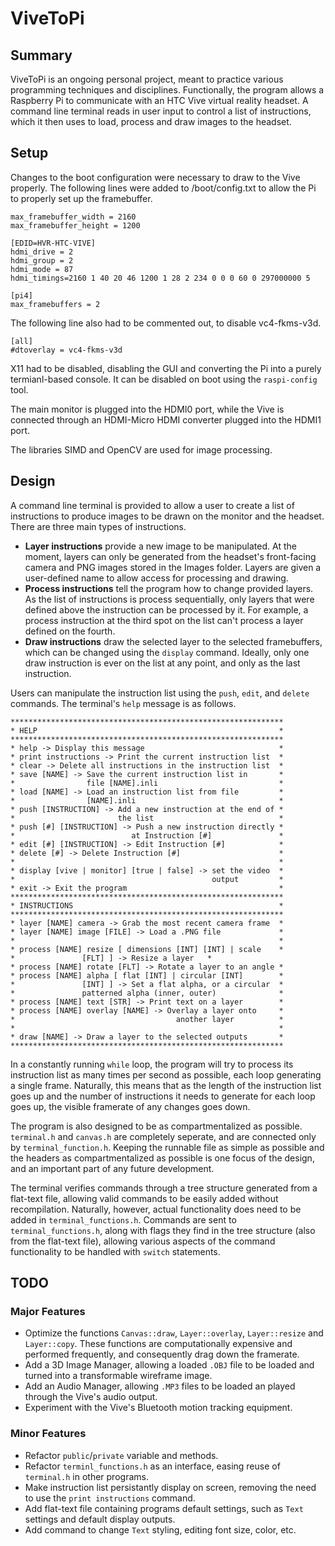 # ViveToPi

## Summary

ViveToPi is an ongoing personal project, meant to practice various programming techniques and disciplines. Functionally, the program allows a Raspberry Pi to communicate with an HTC Vive virtual reality headset. A command line terminal reads in user input to control a list of instructions, which it then uses to load, process and draw images to the headset.

## Setup

Changes to the boot configuration were necessary to draw to the Vive properly. The following lines were added to /boot/config.txt to allow the Pi to properly set up the framebuffer.

```
max_framebuffer_width = 2160
max_framebuffer_height = 1200

[EDID=HVR-HTC-VIVE]
hdmi_drive = 2
hdmi_group = 2
hdmi_mode = 87
hdmi_timings=2160 1 40 20 46 1200 1 28 2 234 0 0 0 60 0 297000000 5

[pi4]
max_framebuffers = 2
```

The following line also had to be commented out, to disable vc4-fkms-v3d.

```
[all]
#dtoverlay = vc4-fkms-v3d
```

X11 had to be disabled, disabling the GUI and converting the Pi into a purely termianl-based console. It can be disabled on boot using the `raspi-config` tool.

The main monitor is plugged into the HDMI0 port, while the Vive is connected through an HDMI-Micro HDMI converter plugged into the HDMI1 port.

The libraries SIMD and OpenCV are used for image processing.

## Design

A command line terminal is provided to allow a user to create a list of instructions to produce images to be drawn on the monitor and the headset. There are three main types of instructions.

- **Layer instructions** provide a new image to be manipulated. At the moment, layers can only be generated from the headset's front-facing camera and PNG images stored in the Images folder. Layers are given a user-defined name to allow access for processing and drawing.
- **Process instructions** tell the program how to change provided layers. As the list of instructions is process sequentially, only layers that were defined above the instruction can be processed by it. For example, a process instruction at the third spot on the list can't process a layer defined on the fourth.
- **Draw instructions** draw the selected layer to the selected framebuffers, which can be changed using the `display` command. Ideally, only one draw instruction is ever on the list at any point, and only as the last instruction.

Users can manipulate the instruction list using the `push`, `edit`, and `delete` commands. The terminal's `help` message is as follows.

```
*************************************************************
* HELP                                                      *
*************************************************************
* help -> Display this message                              *
* print instructions -> Print the current instruction list  *
* clear -> Delete all instructions in the instruction list  *
* save [NAME] -> Save the current instruction list in       *
*                file [NAME].inli                           *
* load [NAME] -> Load an instruction list from file         *
*                [NAME].inli                                *
* push [INSTRUCTION] -> Add a new instruction at the end of *
*                       the list                            *
* push [#] [INSTRUCTION] -> Push a new instruction directly *
*                          at Instruction [#]               *
* edit [#] [INSTRUCTION] -> Edit Instruction [#]            *
* delete [#] -> Delete Instruction [#]                      *
*                                                           *
* display [vive | monitor] [true | false] -> set the video  *
*                                            output         *
* exit -> Exit the program                                  *
*************************************************************
* INSTRUCTIONS                                              *
*************************************************************
* layer [NAME] camera -> Grab the most recent camera frame  *
* layer [NAME] image [FILE] -> Load a .PNG file             *
*                                                           *
* process [NAME] resize [ dimensions [INT] [INT] | scale    *
*				[FLT] ] -> Resize a layer   *
* process [NAME] rotate [FLT] -> Rotate a layer to an angle *
* process [NAME] alpha [ flat [INT] | circular [INT]        *
*               [INT] ] -> Set a flat alpha, or a circular  *
*               patterned alpha (inner, outer)              *
* process [NAME] text [STR] -> Print text on a layer        *
* process [NAME] overlay [NAME] -> Overlay a layer onto     *
*                                    another layer          *
*                                                           *
* draw [NAME] -> Draw a layer to the selected outputs       *
*************************************************************
```

In a constantly running `while` loop, the program will try to process its instruction list as many times per second as possible, each loop generating a single frame. Naturally, this means that as the length of the instruction list goes up and the number of instructions it needs to generate for each loop goes up, the visible framerate of any changes goes down.

The program is also designed to be as compartmentalized as possible. `terminal.h` and `canvas.h` are completely seperate, and are connected only by `terminal_function.h`. Keeping the runnable file as simple as possible and the headers as compartmentalized as possible is one focus of the design, and an important part of any future development.

The terminal verifies commands through a tree structure generated from a flat-text file, allowing valid commands to be easily added without recompilation. Naturally, however, actual functionality does need to be added in `terminal_functions.h`. Commands are sent to `terminal_functions.h`, along with flags they find in the tree structure (also from the flat-text file), allowing various aspects of the command functionality to be handled with `switch` statements.

## TODO

### Major Features

- Optimize the functions `Canvas::draw`, `Layer::overlay`, `Layer::resize` and `Layer::copy`. These functions are computationally expensive and performed frequently, and consequently drag down the framerate.
- Add a 3D Image Manager, allowing a loaded `.OBJ` file to be loaded and turned into a transformable wireframe image.
- Add an Audio Manager, allowing `.MP3` files to be loaded an played through the Vive's audio output.
- Experiment with the Vive's Bluetooth motion tracking equipment.

### Minor Features

- Refactor `public`/`private` variable and methods.
- Refactor `terminl_functions.h` as an interface, easing reuse of `terminal.h` in other programs.
- Make instruction list persistantly display on screen, removing the need to use the `print instructions` command.
- Add flat-text file containing programs default settings, such as `Text` settings and default display outputs.
- Add command to change `Text` styling, editing font size, color, etc.
